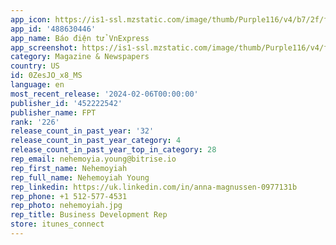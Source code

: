 ```yaml
---
app_icon: https://is1-ssl.mzstatic.com/image/thumb/Purple116/v4/b7/2f/f2/b72ff2df-7ca0-3f73-b560-c85be4ec5f4b/AppIcon-Default-0-0-1x_U007epad-0-85-220.png/1024x1024bb.png
app_id: '488630446'
app_name: Báo điện tử VnExpress
app_screenshot: https://is1-ssl.mzstatic.com/image/thumb/Purple116/v4/f7/05/d8/f705d86e-50e8-035d-2b36-2902bc9efb44/b1efe757-cf4f-4d6c-8a34-81ad54a8be92_Device_U003diPhone_12_Mini_U002c_Screen_U003d1.png/1284x2778bb.png
category: Magazine & Newspapers
country: US
id: 0ZesJO_x8_MS
language: en
most_recent_release: '2024-02-06T00:00:00'
publisher_id: '452222542'
publisher_name: FPT
rank: '226'
release_count_in_past_year: '32'
release_count_in_past_year_category: 4
release_count_in_past_year_top_in_category: 28
rep_email: nehemoyia.young@bitrise.io
rep_first_name: Nehemoyiah
rep_full_name: Nehemoyiah Young
rep_linkedin: https://uk.linkedin.com/in/anna-magnussen-0977131b
rep_phone: +1 512-577-4531
rep_photo: nehemoyiah.jpg
rep_title: Business Development Rep
store: itunes_connect
---
```

